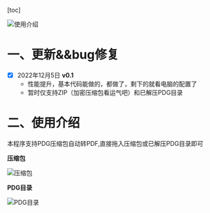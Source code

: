 [toc]

![使用介绍](https://i.imgtg.com/2022/12/05/DkdHr.gif)

# 一、更新&&bug修复

- [x] 2022年12月5日 **v0.1**
  - 性能提升，基本代码能做的，都做了，剩下的就看电脑的配置了
  - 暂时仅支持ZIP（加密压缩包看运气吧）和已解压PDG目录



# 二、使用介绍

本程序支持PDG压缩包自动转PDF,直接拖入压缩包或已解压PDG目录即可

**压缩包**

![压缩包](https://i.imgtg.com/2022/12/05/DkYxG.png
)

**PDG目录**

![PDG目录](https://i.imgtg.com/2022/12/05/DksXM.png)















